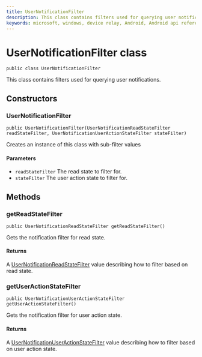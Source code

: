 ```yaml
---
title: UserNotificationFilter
description: This class contains filters used for querying user notifications.
keywords: microsoft, windows, device relay, Android, Android api reference 
---
```


# UserNotificationFilter class

```
public class UserNotificationFilter
```

This class contains filters used for querying user notifications.

## Constructors

### UserNotificationFilter
`public UserNotificationFilter(UserNotificationReadStateFilter readStateFilter, UserNotificationUserActionStateFilter stateFilter)`

Creates an instance of this class with sub-filter values

#### Parameters
* `readStateFilter` The read state to filter for.
* `stateFilter` The user action state to filter for.


## Methods

### getReadStateFilter
`public UserNotificationReadStateFilter getReadStateFilter()`

Gets the notification filter for read state. 

#### Returns
A [UserNotificationReadStateFilter](UserNotificationReadStateFilter.md) value describing how to filter based on read state.

### getUserActionStateFilter
`public UserNotificationUserActionStateFilter getUserActionStateFilter()`

Gets the notification filter for user action state.

#### Returns
A [UserNotificationUserActionStateFilter](UserNotificationUserActionStateFilter.md) value describing how to filter based on user action state.
